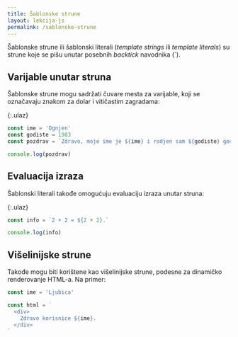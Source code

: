 ```yaml
---
title: Šablonske strune
layout: lekcija-js
permalink: /sablonske-strune
---
```


Šablonske strune ili šablonski literali (*template strings* ili *template literals*) su strune koje se pišu unutar posebnih *backtick* navodnika (\`).

## Varijable unutar struna

Šablonske strune mogu sadržati čuvare mesta za varijable, koji se označavaju znakom za dolar i vitičastim zagradama:

{:.ulaz}
```js
const ime = 'Ognjen'
const godiste = 1983
const pozdrav = `Zdravo, moje ime je ${ime} i rodjen sam ${godiste} godine.`

console.log(pozdrav)
```

## Evaluacija izraza

Šablonski literali takođe omogućuju evaluaciju izraza unutar struna: 

{:.ulaz}
```js
const info = `2 + 2 = ${2 + 2}.`

console.log(info)
```

## Višelinijske strune

Takođe mogu biti korištene kao višelinijske strune, podesne za dinamičko renderovanje HTML-a. Na primer:

```js
const ime = 'Ljubica'

const html = `
  <div>
    Zdravo korisnice ${ime}.
  </div>
`
```